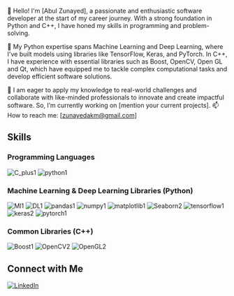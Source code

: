 👋  Hello! I'm [Abul Zunayed], a passionate and enthusiastic software developer at the start of my career journey. With a strong foundation in Python and C++, I have honed my skills in programming and problem-solving. 

🌱  My Python expertise spans Machine Learning and Deep Learning, where I've built models using libraries like TensorFlow, Keras, and PyTorch. 
In C++, I have experience with essential libraries such as Boost, OpenCV, Open GL and Qt, which have equipped me to tackle complex computational tasks and develop efficient software solutions.

🔭  I am eager to apply my knowledge to real-world challenges and collaborate with like-minded professionals to innovate and create impactful software. So, I’m currently working on [mention your current projects].
📫 How to reach me: [zunayedakm@gmail.com]



## Skills

### Programming Languages

![C_plus1](https://github.com/user-attachments/assets/d0c00682-6f97-43d0-a40f-e947c5b915b6)
![python1](https://github.com/user-attachments/assets/481b56ab-6b83-48e0-8e9c-f43b37bd17f7)

### Machine Learning & Deep Learning Libraries (Python)
![Ml1](https://github.com/user-attachments/assets/00a5bb4a-d696-4f20-a555-c2323133d8d0)
![DL1](https://github.com/user-attachments/assets/6bdec938-2246-4c41-bae5-402877574221)
![pandas1](https://github.com/user-attachments/assets/4eb0b21f-9cf5-414e-a7b9-8795d3248b99)
![numpy1](https://github.com/user-attachments/assets/a94e021b-dc02-44d3-be06-485174556619)
![matplotlib1](https://github.com/user-attachments/assets/f97c6517-828c-4124-90a7-cb9f3c1b9799)
![Seaborn2](https://github.com/user-attachments/assets/4c06ea5c-b87e-4516-b249-b28fc396b8f3)
![tensorflow1](https://github.com/user-attachments/assets/1489d774-1141-4add-b2ce-7dffe266d6b9)
![keras2](https://github.com/user-attachments/assets/27b42bfd-b825-454b-86f6-02688e2f35ab)
![pytorch1](https://github.com/user-attachments/assets/dc9d6875-a616-4881-abce-ede02c1331dc)

### Common Libraries (C++)
![Boost1](https://github.com/user-attachments/assets/40ccc8f0-8cf3-4864-94e7-beace111d134)
![OpenCV2](https://github.com/user-attachments/assets/edcfcc6e-418d-4afe-97b7-fe7169aa97ba)
![OpenGL2](https://github.com/user-attachments/assets/5d38ffdd-10f2-4b5e-9a5b-2f0d644f906c)


## Connect with Me
[![LinkedIn](https://img.shields.io/badge/LinkedIn-0A66C2?style=for-the-badge&logo=linkedin&logoColor=white)](https://www.linkedin.com/in/abul-kasem-mohammad-zunayed-9aa50285/)


